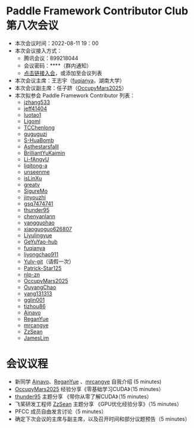 # Paddle Framework Contributor Club 第八次会议

- 本次会议时间：2022-08-11 19：00
- 本次会议接入方式： 
  - 腾讯会议：899218044
  - 会议密码：\*\*\*\*（群内通知）
  - [点击链接入会](https://meeting.tencent.com/dm/uFp1iq4Bqw06)，或添加至会议列表
- 本次会议主席：王志宇（[fuqianya](https://github.com/fuqianya)，湖南大学）
- 本次会议副主席：任子跻（[OccupyMars2025](https://github.com/OccupyMars2025)）
- 本次拟参会 Paddle Framework Contributor 列表：
     - [jzhang533](https://github.com/jzhang533)
     - [jeff41404](https://github.com/jeff41404)
     - [luotao1](https://github.com/luotao1)
     - [Ligoml](https://github.com/Ligoml)
     - [TCChenlong](https://github.com/TCChenlong)
     - [guguguzi](https://github.com/guguguzi)
     - [S-HuaBomb](https://github.com/S-HuaBomb)
     - [Asthestarsfalll](https://github.com/Asthestarsfalll)
     - [BrilliantYuKaimin](https://github.com/BrilliantYuKaimin)
     - [Li-fAngyU](https://github.com/Li-fAngyU)
     - [liqitong-a](https://github.com/liqitong-a)
     - [unseenme](https://github.com/unseenme)
     - [isLinXu](https://github.com/isLinXu)
     - [greatv](https://github.com/greatv)
     - [SigureMo](https://github.com/SigureMo)
     - [jinyouzhi](https://github.com/jinyouzhi)
     - [gsq7474741](https://github.com/gsq7474741)
     - [thunder95](https://github.com/thunder95)
     - [chenyanlann](https://github.com/chenyanlann)
     - [yangguohao](https://github.com/yangguohao)
     - [xiaoguoguo626807](https://github.com/xiaoguoguo626807)
     - [Liyulingyue](https://github.com/Liyulingyue)
     - [GeYuYao-hub](https://github.com/GeYuYao-hub)
     - [fuqianya](https://github.com/fuqianya)
     - [liyongchao911](https://github.com/liyongchao911)
     - [Yulv-git](https://github.com/Yulv-git)（请假一次）
     - [Patrick-Star125](https://github.com/Patrick-Star125) 
     - [nlp-zn](https://github.com/nlp-zn)
     - [OccupyMars2025](https://github.com/OccupyMars2025)
     - [OuyangChao](https://github.com/OuyangChao)
     - [yang131313](https://github.com/yang131313)
     - [gglin001](https://github.com/gglin001)
     - [tizhou86](https://github.com/tizhou86) 
     - [Ainavo](https://github.com/Ainavo)
     - [ReganYue](https://github.com/ReganYue)
     - [mrcangye](https://github.com/mrcangye)
     - [ZzSean](https://github.com/ZzSean)
     - [JamesLim](https://github.com/JamesLim)
     

# 会议议程

- 新同学 [Ainavo](https://github.com/Ainavo)、[ReganYue](https://github.com/ReganYue) 、[mrcangye](https://github.com/mrcangye) 自我介绍 (5 minutes)
- [OccupyMars2025](https://github.com/OccupyMars2025) 经验分享《零基础学习CUDA》（15 minutes）
- [thunder95](https://github.com/thunder95) 主题分享 《带你从零了解CUDA》（15 minutes）
- 飞桨研发工程师 [ZzSean](https://github.com/ZzSean) 主题分享 《GPU优化经验分享》（15 minutes）
- PFCC 成员自由发言讨论（5 minutes）
- 确定下次会议的主席与副主席，以及召开时间和部分议题预告（5 minutes）
